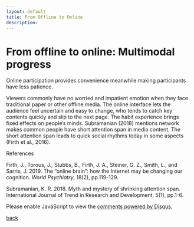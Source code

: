 ```yaml
---
layout: default
title: From Offline to Online
description:
---
```


# From offline to online: Multimodal progress

Online participation provides convenience meanwhile making participants have less patience.

Viewers commonly have no worried and impatient emotion when they face traditional paper or other offline media. The online interface lets the audience feel uncertain and easy to change, who tends to catch key contents quickly and slip to the next page. The habit experience brings fixed effects on people’s minds. Subramanian (2018) mentions network makes common people have short attention span in media content. The short attention span leads to quick social rhythms today in some aspects (Firth et al., 2016).

References

Firth, J., Torous, J., Stubbs, B., Firth, J. A., Steiner, G. Z., Smith, L., and Sarris, J. 2019. The “online brain”: how the Internet may be changing our cognition. _World Psychiatry_, 18(2), pp.119-129.

Subramanian, K. R. 2018. Myth and mystery of shrinking attention span. International Journal of Trend in Research and Development, 5(1), pp.1-6.


<div id="disqus_thread"></div>
<script>
    /**
    *  RECOMMENDED CONFIGURATION VARIABLES: EDIT AND UNCOMMENT THE SECTION BELOW TO INSERT DYNAMIC VALUES FROM YOUR PLATFORM OR CMS.
    *  LEARN WHY DEFINING THESE VARIABLES IS IMPORTANT: https://disqus.com/admin/universalcode/#configuration-variables    */
    /*
    var disqus_config = function () {
    this.page.url = PAGE_URL;  // Replace PAGE_URL with your page's canonical URL variable
    this.page.identifier = PAGE_IDENTIFIER; // Replace PAGE_IDENTIFIER with your page's unique identifier variable
    };
    */
    (function() { // DON'T EDIT BELOW THIS LINE
    var d = document, s = d.createElement('script');
    s.src = 'https://jinpeng.disqus.com/embed.js';
    s.setAttribute('data-timestamp', +new Date());
    (d.head || d.body).appendChild(s);
    })();
</script>
<noscript>Please enable JavaScript to view the <a href="https://disqus.com/?ref_noscript">comments powered by Disqus.</a></noscript>

[back](./)

